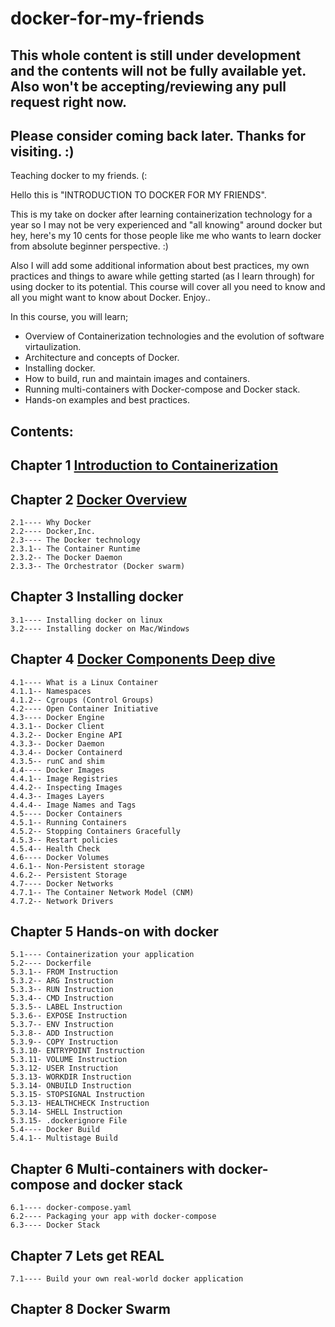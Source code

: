 # docker-for-my-friends

## This whole content is still under development and the contents will not be fully available yet. Also won't be accepting/reviewing any pull request right now. 
## Please consider coming back later. Thanks for visiting. :) 

Teaching docker to my friends. (:

Hello this is "INTRODUCTION TO DOCKER FOR MY FRIENDS". 

This is my take on docker after learning containerization technology for a year so I may not be very experienced and "all knowing" around docker but hey, here's my 10 cents for those people like me who wants to learn docker from absolute beginner perspective. :)

Also I will add some additional information about best practices, my own practices and things to aware while getting started (as I learn through) for using docker to its potential.
This course will cover all you need to know and all you might want to know about Docker.
Enjoy.. 

In this course, you will learn;
- Overview of Containerization technologies and the evolution of software virtaulization.
- Architecture and concepts of Docker.
- Installing docker.
- How to build, run and maintain images and containers.
- Running multi-containers with Docker-compose and Docker stack. 
- Hands-on examples and best practices.

## Contents: 

## Chapter 1 	[Introduction to Containerization](https://github.com/htetpaihtun/docker-for-my-friends/tree/main/chapter-1#hello-in-this-chapter-we-will-start-our-first-step-into-application-containerization-journey-i-will-try-to-explain-how-containers-came-in-in-the-first-place)

## Chapter 2 	[Docker Overview](https://github.com/htetpaihtun/docker-for-my-friends/tree/main/chapter-2#in-this-chapter-you-will-learn-background-of-dockerinc-and-your-brief-answers-to-your-very-first-questions-about-docker-starting-with-why-docker-what-docker-how-docker-and-more) 

 	2.1---- Why Docker
	2.2---- Docker,Inc.
	2.3---- The Docker technology
	2.3.1-- The Container Runtime
	2.3.2-- The Docker Daemon
	2.3.3-- The Orchestrator (Docker swarm) 
	
## Chapter 3 	Installing docker 	

	3.1---- Installing docker on linux
	3.2---- Installing docker on Mac/Windows
	
## Chapter 4  	[Docker Components Deep dive](https://github.com/htetpaihtun/docker-for-my-friends/tree/main/chapter-4)

	4.1---- What is a Linux Container 
	4.1.1-- Namespaces
	4.1.2-- Cgroups (Control Groups)
	4.2---- Open Container Initiative
	4.3---- Docker Engine
	4.3.1-- Docker Client
	4.3.2-- Docker Engine API 
	4.3.3-- Docker Daemon
	4.3.4-- Docker Containerd 
	4.3.5-- runC and shim
	4.4---- Docker Images
	4.4.1-- Image Registries
	4.4.2-- Inspecting Images
	4.4.3-- Images Layers
	4.4.4-- Image Names and Tags
	4.5---- Docker Containers
	4.5.1-- Running Containers
	4.5.2-- Stopping Containers Gracefully
	4.5.3-- Restart policies 
	4.5.4-- Health Check
	4.6---- Docker Volumes
	4.6.1-- Non-Persistent storage
	4.6.2-- Persistent Storage
	4.7---- Docker Networks
	4.7.1-- The Container Network Model (CNM)
	4.7.2-- Network Drivers
	
## Chapter 5 	Hands-on with docker 		
	
	5.1---- Containerization your application 
	5.2---- Dockerfile
	5.3.1-- FROM Instruction 
	5.3.2-- ARG Instruction
	5.3.3-- RUN Instruction 
	5.3.4-- CMD Instruction
	5.3.5-- LABEL Instruction 
	5.3.6-- EXPOSE Instruction
	5.3.7-- ENV Instruction
	5.3.8-- ADD Instruction
	5.3.9-- COPY Instruction
	5.3.10- ENTRYPOINT Instruction
	5.3.11- VOLUME Instruction 
	5.3.12- USER Instruction 
	5.3.13- WORKDIR Instruction
	5.3.14- ONBUILD Instruction
	5.3.15- STOPSIGNAL Instruction
	5.3.13- HEALTHCHECK Instruction
	5.3.14- SHELL Instruction
	5.3.15- .dockerignore File
	5.4---- Docker Build
	5.4.1-- Multistage Build
	
## Chapter 6    Multi-containers with docker-compose and docker stack

	6.1---- docker-compose.yaml
	6.2---- Packaging your app with docker-compose
	6.3---- Docker Stack
	
## Chapter 7 	Lets get REAL 				

	7.1---- Build your own real-world docker application 


## Chapter 8	Docker Swarm







